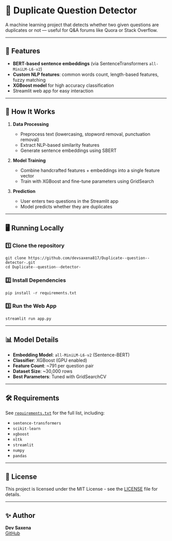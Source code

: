 # 🧠 Duplicate Question Detector

A machine learning project that detects whether two given questions are duplicates or not — useful for Q&A forums like Quora or Stack Overflow.

---

## 📌 Features
- **BERT-based sentence embeddings** (via SentenceTransformers `all-MiniLM-L6-v2`)
- **Custom NLP features**: common words count, length-based features, fuzzy matching
- **XGBoost model** for high accuracy classification
- Streamlit web app for easy interaction

---

## 🚀 How It Works
1. **Data Processing**  
   - Preprocess text (lowercasing, stopword removal, punctuation removal)
   - Extract NLP-based similarity features
   - Generate sentence embeddings using SBERT

2. **Model Training**  
   - Combine handcrafted features + embeddings into a single feature vector  
   - Train with XGBoost and fine-tune parameters using GridSearch

3. **Prediction**  
   - User enters two questions in the Streamlit app  
   - Model predicts whether they are duplicates

---

## 🖥️ Running Locally

### 1️⃣ Clone the repository
```
git clone https://github.com/devsaxena817/Duplicate--question--detector-.git
cd Duplicate--question--detector-
```
### 2️⃣ Install Dependencies
```
pip install -r requirements.txt
```
### 3️⃣ Run the Web App
```
streamlit run app.py
```
---

## 📊 Model Details

- **Embedding Model**: `all-MiniLM-L6-v2` (Sentence-BERT)
- **Classifier**: XGBoost (GPU enabled)
- **Feature Count**: ~791 per question pair
- **Dataset Size**: ~30,000 rows
- **Best Parameters**: Tuned with GridSearchCV

---

## 🛠 Requirements

See [`requirements.txt`](requirements.txt) for the full list, including:
- `sentence-transformers`
- `scikit-learn`
- `xgboost`
- `nltk`
- `streamlit`
- `numpy`
- `pandas`

---

## 📜 License

This project is licensed under the MIT License - see the [LICENSE](LICENSE) file for details.

---

## ✨ Author

**Dev Saxena**  
[GitHub](https://github.com/devsaxena817)  


